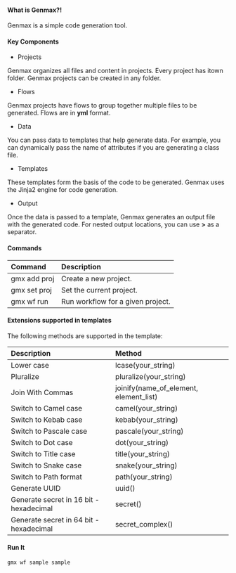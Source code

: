#### What is Genmax?!

Genmax is a simple code generation tool.

#### Key Components

- Projects

Genmax organizes all files and content in projects. Every project has itown folder. Genmax projects can be created in any folder.

- Flows

Genmax projects have flows to group together multiple files to be generated. Flows are in **yml** format.

- Data

You can pass data to templates that help generate data. For example, you can dynamically pass the name of attributes if you are generating a class file.

- Templates

These templates form the basis of the code to be generated. Genmax uses the Jinja2 engine for code generation.

- Output

Once the data is passed to a template, Genmax generates an output file with the generated code. For nested output locations, you can use **>** as a separator.

#### Commands

| Command | Description |
|:---|:---|
|gmx add proj <project-name>| Create a new project.|
|gmx set proj <project-name>| Set the current project.|
|gmx wf run <workflow-name>| Run workflow for a given project.|

#### Extensions supported in templates

The following methods are supported in the template:

| Description | Method |
|:---|:---|
|Lower case| lcase(your_string)|
|Pluralize| pluralize(your_string)|
|Join With Commas| joinify(name_of_element, element_list)|
|Switch to Camel case| camel(your_string)|
|Switch to Kebab case| kebab(your_string)|
|Switch to Pascale case| pascale(your_string)|
|Switch to Dot case| dot(your_string)|
|Switch to Title case| title(your_string)|
|Switch to Snake case| snake(your_string)|
|Switch to Path format| path(your_string)|
|Generate UUID| uuid()|
|Generate secret in 16 bit - hexadecimal| secret()|
|Generate secret in 64 bit - hexadecimal| secret_complex()|

#### Run It

```bash
gmx wf sample sample
```